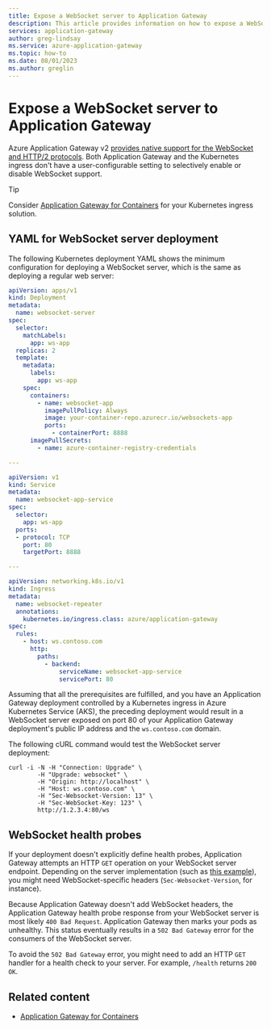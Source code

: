 ```yaml
---
title: Expose a WebSocket server to Application Gateway
description: This article provides information on how to expose a WebSocket server to Application Gateway with an ingress controller for AKS clusters. 
services: application-gateway
author: greg-lindsay
ms.service: azure-application-gateway
ms.topic: how-to
ms.date: 08/01/2023
ms.author: greglin
---
```


# Expose a WebSocket server to Application Gateway

Azure Application Gateway v2 [provides native support for the WebSocket and HTTP/2 protocols](features.md#websocket-and-http2-traffic). Both Application Gateway and the Kubernetes ingress don't have a user-configurable setting to selectively enable or disable WebSocket support.

> [!TIP]
> Consider [Application Gateway for Containers](for-containers/overview.md) for your Kubernetes ingress solution.

## YAML for WebSocket server deployment

The following Kubernetes deployment YAML shows the minimum configuration for deploying a WebSocket server, which is the same as deploying a regular web server:

```yaml
apiVersion: apps/v1
kind: Deployment
metadata:
  name: websocket-server
spec:
  selector:
    matchLabels:
      app: ws-app
  replicas: 2
  template:
    metadata:
      labels:
        app: ws-app
    spec:
      containers:
        - name: websocket-app
          imagePullPolicy: Always
          image: your-container-repo.azurecr.io/websockets-app
          ports:
            - containerPort: 8888
      imagePullSecrets:
        - name: azure-container-registry-credentials

---

apiVersion: v1
kind: Service
metadata:
  name: websocket-app-service
spec:
  selector:
    app: ws-app
  ports:
  - protocol: TCP
    port: 80
    targetPort: 8888

---

apiVersion: networking.k8s.io/v1
kind: Ingress
metadata:
  name: websocket-repeater
  annotations:
    kubernetes.io/ingress.class: azure/application-gateway
spec:
  rules:
    - host: ws.contoso.com
      http:
        paths:
          - backend:
              serviceName: websocket-app-service
              servicePort: 80
```

Assuming that all the prerequisites are fulfilled, and you have an Application Gateway deployment controlled by a Kubernetes ingress in Azure Kubernetes Service (AKS), the preceding deployment would result in a WebSocket server exposed on port 80 of your Application Gateway deployment's public IP address and the `ws.contoso.com` domain.

The following cURL command would test the WebSocket server deployment:

```shell
curl -i -N -H "Connection: Upgrade" \
        -H "Upgrade: websocket" \
        -H "Origin: http://localhost" \
        -H "Host: ws.contoso.com" \
        -H "Sec-Websocket-Version: 13" \
        -H "Sec-WebSocket-Key: 123" \
        http://1.2.3.4:80/ws
```

## WebSocket health probes

If your deployment doesn't explicitly define health probes, Application Gateway attempts an HTTP `GET` operation on your WebSocket server endpoint.
Depending on the server implementation (such as [this example](https://github.com/gorilla/websocket/blob/master/examples/chat/main.go)), you might need WebSocket-specific headers (`Sec-Websocket-Version`, for instance).

Because Application Gateway doesn't add WebSocket headers, the Application Gateway health probe response from your WebSocket server is most likely `400 Bad Request`. Application Gateway then marks your pods as unhealthy. This status eventually results in a `502 Bad Gateway` error for the consumers of the WebSocket server.

To avoid the `502 Bad Gateway` error, you might need to add an HTTP `GET` handler for a health check to your server. For example, `/health` returns `200 OK`.

## Related content

- [Application Gateway for Containers](for-containers/overview.md)
